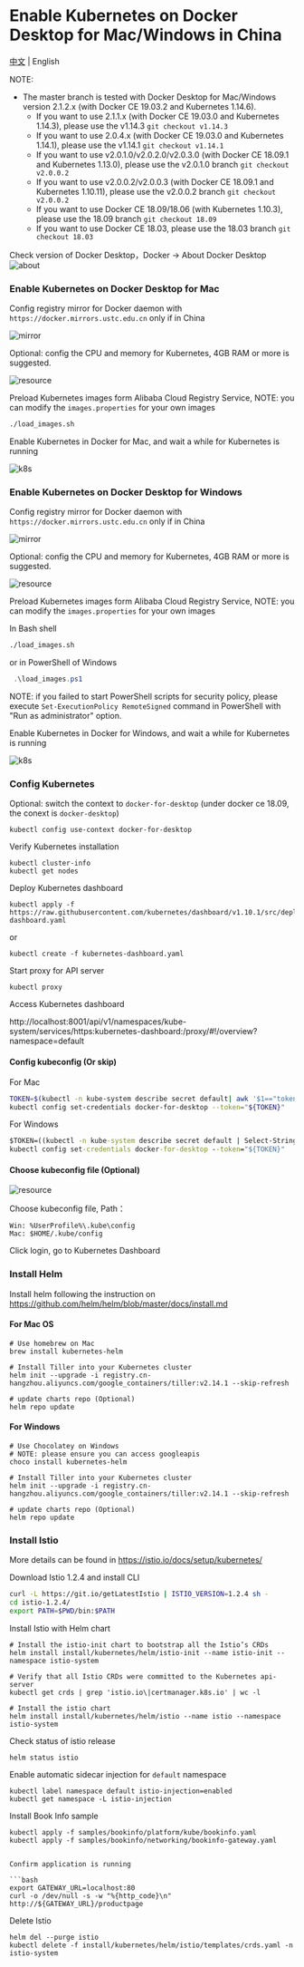 # Enable Kubernetes on Docker Desktop for Mac/Windows in China

[中文](README.md) | English

NOTE: 

* The master branch is tested with Docker Desktop for Mac/Windows version 2.1.2.x (with Docker CE 19.03.2 and Kubernetes 1.14.6). 
  * If you want to use 2.1.1.x (with Docker CE 19.03.0 and Kubernetes 1.14.3), please use the v1.14.3 ```git checkout v1.14.3```
  * If you want to use 2.0.4.x (with Docker CE 19.03.0 and Kubernetes 1.14.1), please use the v1.14.1 ```git checkout v1.14.1```
  * If you want to use v2.0.1.0/v2.0.2.0/v2.0.3.0 (with Docker CE 18.09.1 and Kubernetes 1.13.0), please use the v2.0.1.0 branch ```git checkout v2.0.0.2```
  * If you want to use v2.0.0.2/v2.0.0.3 (with Docker CE 18.09.1 and Kubernetes 1.10.11), please use the v2.0.0.2 branch ```git checkout v2.0.0.2```
  * If you want to use Docker CE 18.09/18.06 (with Kubernetes 1.10.3), please use the 18.09 branch ```git checkout 18.09```
  * If you want to use Docker CE 18.03, please use the 18.03 branch ```git checkout 18.03```



Check version of Docker Desktop，Docker -> About  Docker Desktop
![about](images/about.png)

### Enable Kubernetes on Docker Desktop for Mac

Config registry mirror for Docker daemon with ```https://docker.mirrors.ustc.edu.cn``` only if in China

![mirror](images/mirror.png)

Optional: config the CPU and memory for Kubernetes, 4GB RAM or more is suggested. 

![resource](images/resource.png)

Preload Kubernetes images form Alibaba Cloud Registry Service, NOTE: you can modify the ```images.properties``` for your own images


```bash
./load_images.sh
```

Enable Kubernetes in Docker for Mac, and wait a while for Kubernetes is running


![k8s](images/k8s.png)


### Enable Kubernetes on Docker Desktop for Windows

Config registry mirror for Docker daemon with ```https://docker.mirrors.ustc.edu.cn``` only if in China

![mirror](images/mirror_win.png)

Optional: config the CPU and memory for Kubernetes, 4GB RAM or more is suggested. 

![resource](images/resource_win.png)

Preload Kubernetes images form Alibaba Cloud Registry Service, NOTE: you can modify the ```images.properties``` for your own images

In Bash shell

```bash
./load_images.sh
```

or in PowerShell of Windows

```powershell
 .\load_images.ps1
```

NOTE: if you failed to start PowerShell scripts for security policy, please execute ```Set-ExecutionPolicy RemoteSigned``` command in PowerShell with "Run as administrator" option. 

Enable Kubernetes in Docker for Windows, and wait a while for Kubernetes is running

![k8s](images/k8s_win.png)


### Config Kubernetes


Optional: switch the context to `docker-for-desktop` (under docker ce 18.09, the conext is `docker-desktop`)


```shell
kubectl config use-context docker-for-desktop
```

Verify Kubernetes installation

```shell
kubectl cluster-info
kubectl get nodes
```

Deploy Kubernetes dashboard

```shell
kubectl apply -f https://raw.githubusercontent.com/kubernetes/dashboard/v1.10.1/src/deploy/recommended/kubernetes-dashboard.yaml
```

or

```shell
kubectl create -f kubernetes-dashboard.yaml
```

Start proxy for API server

```shell
kubectl proxy
```

Access Kubernetes dashboard

http://localhost:8001/api/v1/namespaces/kube-system/services/https:kubernetes-dashboard:/proxy/#!/overview?namespace=default

#### Config kubeconfig (Or skip)

For Mac

```bash
TOKEN=$(kubectl -n kube-system describe secret default| awk '$1=="token:"{print $2}')
kubectl config set-credentials docker-for-desktop --token="${TOKEN}"
```

For Windows

```cmd
$TOKEN=((kubectl -n kube-system describe secret default | Select-String "token:") -split " +")[1]
kubectl config set-credentials docker-for-desktop --token="${TOKEN}"
```

#### Choose kubeconfig file (Optional)

![resource](images/k8s_credentials.png)

Choose kubeconfig file, Path：

```
Win: %UserProfile%\.kube\config
Mac: $HOME/.kube/config
```

Click login, go to Kubernetes Dashboard

### Install Helm

Install helm following the instruction on https://github.com/helm/helm/blob/master/docs/install.md

#### For Mac OS

```shell
# Use homebrew on Mac
brew install kubernetes-helm

# Install Tiller into your Kubernetes cluster
helm init --upgrade -i registry.cn-hangzhou.aliyuncs.com/google_containers/tiller:v2.14.1 --skip-refresh

# update charts repo (Optional)
helm repo update
```

#### For Windows

```shell
# Use Chocolatey on Windows
# NOTE: please ensure you can access googleapis
choco install kubernetes-helm

# Install Tiller into your Kubernetes cluster
helm init --upgrade -i registry.cn-hangzhou.aliyuncs.com/google_containers/tiller:v2.14.1 --skip-refresh

# update charts repo (Optional)
helm repo update
```

### Install Istio

More details can be found in https://istio.io/docs/setup/kubernetes/

Download Istio 1.2.4 and install CLI

```bash
curl -L https://git.io/getLatestIstio | ISTIO_VERSION=1.2.4 sh -
cd istio-1.2.4/
export PATH=$PWD/bin:$PATH
```

Install Istio with Helm chart

```shell
# Install the istio-init chart to bootstrap all the Istio’s CRDs
helm install install/kubernetes/helm/istio-init --name istio-init --namespace istio-system

# Verify that all Istio CRDs were committed to the Kubernetes api-server
kubectl get crds | grep 'istio.io\|certmanager.k8s.io' | wc -l

# Install the istio chart
helm install install/kubernetes/helm/istio --name istio --namespace istio-system
```

Check status of istio release

```shell
helm status istio
```

Enable automatic sidecar injection for ```default``` namespace

```shell
kubectl label namespace default istio-injection=enabled
kubectl get namespace -L istio-injection
```

Install Book Info sample

```shell
kubectl apply -f samples/bookinfo/platform/kube/bookinfo.yaml
kubectl apply -f samples/bookinfo/networking/bookinfo-gateway.yaml


Confirm application is running

​```bash
export GATEWAY_URL=localhost:80
curl -o /dev/null -s -w "%{http_code}\n" http://${GATEWAY_URL}/productpage
```

Delete Istio

```shell
helm del --purge istio
kubectl delete -f install/kubernetes/helm/istio/templates/crds.yaml -n istio-system
```


